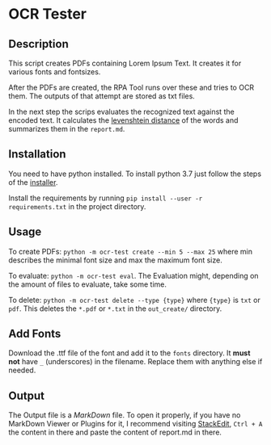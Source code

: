 # OCR Tester

## Description

This script creates PDFs containing Lorem Ipsum Text. It creates it for various fonts and fontsizes. 

After the PDFs are created, the RPA Tool runs over these and tries to OCR them. The outputs of that attempt are stored as txt files.

In the next step the scrips evaluates the recognized text against the encoded text. It calculates the
 [levenshtein distance](https://en.wikipedia.org/wiki/Levenshtein_distance?oldformat=true) of the words and summarizes 
 them in the `report.md`.

## Installation

You need to have python installed. To install python 3.7 just follow the steps of the [installer](https://www.python.org/downloads/).

Install the requirements by running `pip install --user -r requirements.txt` in the project directory.

## Usage

To create PDFs: `python -m ocr-test create --min 5 --max 25` where min describes the minimal font size and max 
the maximum font size.

To evaluate: `python -m ocr-test eval`. 
The Evaluation might, depending on the amount of files to evaluate, take some time.

To delete: `python -m ocr-test delete --type {type}` where `{type}` is `txt` or `pdf`.
This deletes the `*.pdf` or `*.txt` in the `out_create/` directory.

## Add Fonts

Download the .ttf file of the font and add it to the `fonts` directory. It **must not**  have `_` (underscores) in the filename. Replace them with anything else if needed.

## Output

The Output file is a *MarkDown* file. To open it properly, if you have no MarkDown Viewer or Plugins for it,
 I recommend visiting [StackEdit](https://stackedit.io/app#), `Ctrl + A` the content in there and paste the content of report.md in there.